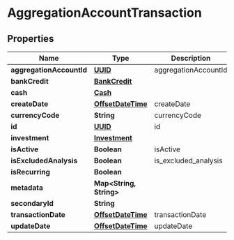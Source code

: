 
# AggregationAccountTransaction

## Properties
Name | Type | Description | Notes
------------ | ------------- | ------------- | -------------
**aggregationAccountId** | [**UUID**](UUID.md) | aggregationAccountId |  [optional]
**bankCredit** | [**BankCredit**](BankCredit.md) |  |  [optional]
**cash** | [**Cash**](Cash.md) |  |  [optional]
**createDate** | [**OffsetDateTime**](OffsetDateTime.md) | createDate |  [optional]
**currencyCode** | **String** | currencyCode | 
**id** | [**UUID**](UUID.md) | id |  [optional]
**investment** | [**Investment**](Investment.md) |  |  [optional]
**isActive** | **Boolean** | isActive |  [optional]
**isExcludedAnalysis** | **Boolean** | is_excluded_analysis |  [optional]
**isRecurring** | **Boolean** |  |  [optional]
**metadata** | **Map&lt;String, String&gt;** |  |  [optional]
**secondaryId** | **String** |  |  [optional]
**transactionDate** | [**OffsetDateTime**](OffsetDateTime.md) | transactionDate | 
**updateDate** | [**OffsetDateTime**](OffsetDateTime.md) | updateDate |  [optional]



